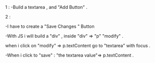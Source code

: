 1 :
-Build a textarea , and "Add Button" .

2 :

-I have to create a "Save Changes " Button

-With JS i will build a "div" ,
inside "div" => "p" "modify" .

when i click on "modify" => p.textContent go to "textarea" with focus .

-When i click to "save" : "the textarea value"=> p.textContent .